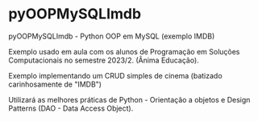 # pyOOPMySQLImdb
pyOOPMySQLImdb - Python OOP em MySQL (exemplo IMDB)

Exemplo usado em aula com os alunos de Programação em Soluções Computacionais no semestre 2023/2. (Ânima Educação).

Exemplo implementando um CRUD simples de cinema (batizado carinhosamente de "IMDB")

Utilizará as melhores práticas de Python - Orientação a objetos e Design Patterns (DAO - Data Access Object).

